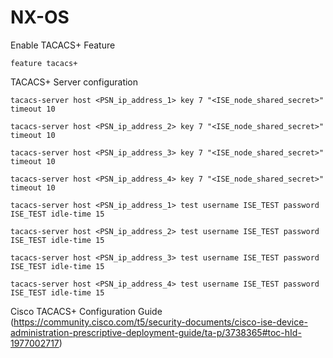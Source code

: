 # NX-OS

Enable TACACS+ Feature
```
feature tacacs+
```

TACACS+ Server configuration
```
tacacs-server host <PSN_ip_address_1> key 7 "<ISE_node_shared_secret>" timeout 10

tacacs-server host <PSN_ip_address_2> key 7 "<ISE_node_shared_secret>" timeout 10

tacacs-server host <PSN_ip_address_3> key 7 "<ISE_node_shared_secret>" timeout 10

tacacs-server host <PSN_ip_address_4> key 7 "<ISE_node_shared_secret>" timeout 10

tacacs-server host <PSN_ip_address_1> test username ISE_TEST password ISE_TEST idle-time 15

tacacs-server host <PSN_ip_address_2> test username ISE_TEST password ISE_TEST idle-time 15

tacacs-server host <PSN_ip_address_3> test username ISE_TEST password ISE_TEST idle-time 15

tacacs-server host <PSN_ip_address_4> test username ISE_TEST password ISE_TEST idle-time 15
```


Cisco TACACS+ Configuration Guide (https://community.cisco.com/t5/security-documents/cisco-ise-device-administration-prescriptive-deployment-guide/ta-p/3738365#toc-hId-1977002717)
